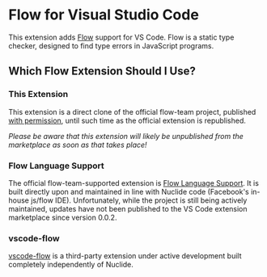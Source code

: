 # Flow for Visual Studio Code

This extension adds [Flow](http://flowtype.org) support for VS Code. Flow is a static type checker, designed to find type errors in JavaScript programs.

## Which Flow Extension Should I Use?

### This Extension

This extension is a direct clone of the official flow-team project, published [with permission](https://github.com/flowtype/flow-for-vscode/issues/25), until such time as the official extension is republished.

*Please be aware that this extension will likely be unpublished from the marketplace as soon as that takes place!*

### Flow Language Support

The official flow-team-supported extension is [Flow Language Support](https://marketplace.visualstudio.com/items?itemName=flowtype.flow-for-vscode).  It is built directly upon and maintained in line with Nuclide code (Facebook's in-house js/flow IDE).  Unfortunately, while the project is still being actively maintained, updates have not been published to the VS Code extension marketplace since version 0.0.2.

### vscode-flow

[vscode-flow](https://marketplace.visualstudio.com/items?itemName=rtorr.vscode-flow) is a third-party extension under active development built completely independently of Nuclide.
